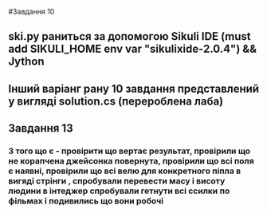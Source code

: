#Завдання 10
## ski.py раниться за допомогою Sikuli IDE (must add SIKULI_HOME env var "sikulixide-2.0.4") && Jython
## Інший варіанг рану 10 завдання представлений у вигляді solution.cs (перероблена лаба)

## Завдання 13
### З того що є - провірити що вертає результат, провірили що не корапчена джейсонка повернута, провірили що всі поля є наявні, провірили що всі велю для конкретного піпла в вигяді стрінги , спробували перевести масу і висоту людини в інтеджер спробували гетнути всі ссилки по фільмах і подивились що вони робочі
